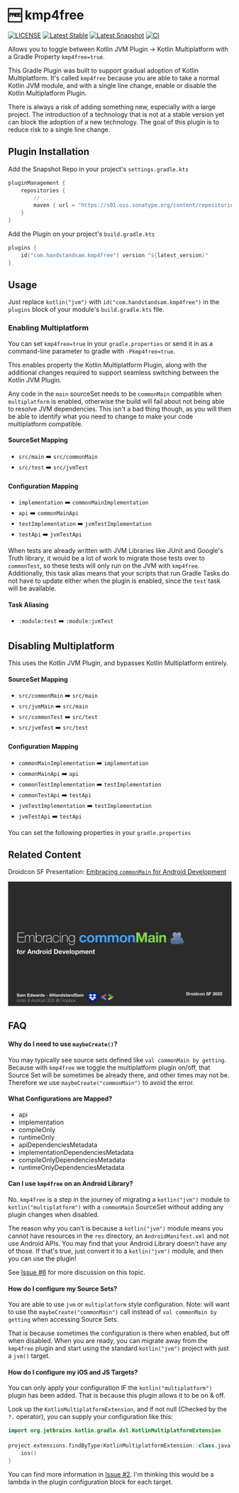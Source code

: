 # 🆓 kmp4free
[![LICENSE](https://img.shields.io/badge/License-Apache%202.0-blue.svg)](https://github.com/handstandsam/kmp4free/blob/main/LICENSE)
[![Latest Stable](https://img.shields.io/badge/dynamic/xml?url=https://repo1.maven.org/maven2/com/handstandsam/kmp4free/kmp4free/maven-metadata.xml&label=Latest%20Stable&color=blue&query=.//versioning/latest)](https://repo1.maven.org/maven2/com/handstandsam/kmp4free/kmp4free)
[![Latest Snapshot](https://img.shields.io/badge/dynamic/xml?url=https://s01.oss.sonatype.org/content/repositories/snapshots/com/handstandsam/kmp4free/kmp4free/maven-metadata.xml&label=Latest%20Snapshot&color=orange&query=.//versioning/latest)](https://s01.oss.sonatype.org/content/repositories/snapshots/com/handstandsam/com.handstandsam.kmp4free.gradle.plugin/)
[![CI](https://github.com/handstandsam/kmp4free/workflows/CI/badge.svg)](https://github.com/handstandsam/kmp4free/actions?query=branch%3Amain)

Allows you to toggle between Kotlin JVM Plugin -> Kotlin Multiplatform with a Gradle Property `kmp4free=true`.

This Gradle Plugin was built to support gradual adoption of Kotlin Multiplatform.  It's called `kmp4free` because you are able to take a normal Kotlin JVM module, and with a single line change, enable or disable the Kotlin Multiplatform Plugin.

There is always a risk of adding something new, especially with a large project. The introduction of a technology that is not at a stable version yet can block the adoption of a new technology.  The goal of this plugin is to reduce risk to a single line change.

## Plugin Installation
Add the Snapshot Repo in your project's `settings.gradle.kts`
```kotlin
pluginManagement {
    repositories {
        // ...
        maven { url = "https://s01.oss.sonatype.org/content/repositories/snapshots/" }
    }
}
```

Add the Plugin on your project's `build.gradle.kts`
```kotlin
plugins {
    id("com.handstandsam.kmp4free") version "${latest_version}"
}
```

## Usage
Just replace `kotlin("jvm")` with `id("com.handstandsam.kmp4free")` in the `plugins` block of your module's `build.gradle.kts` file.

### Enabling Multiplatform
You can set `kmp4free=true` in your `gradle.properties` or send it in as a command-line parameter to gradle with `-Pkmp4free=true`.

This enables property the Kotlin Multiplatform Plugin, along with the additional changes required to support seamless switching between the Kotlin JVM Plugin.

Any code in the `main` sourceSet needs to be `commonMain` compatible when `multiplatform` is enabled, otherwise the build will fail about not being able to resolve JVM dependencies.  This isn't a bad thing though, as you will then be able to identify what you need to change to make your code multiplatform compatible.

#### SourceSet Mapping
* `src/main` ➡️ `src/commonMain`
* `src/test` ➡️ `src/jvmTest`

#### Configuration Mapping
* `implementation` ➡️ `commonMainImplementation`
* `api` ➡️ `commonMainApi`
* `testImplementation` ➡️ `jvmTestImplementation`
* `testApi` ➡️ `jvmTestApi`

When tests are already written with JVM Libraries like JUnit and Google's Truth library, it would be a lot of work to migrate those tests over to `commonTest`, so these tests will only run on the JVM with `kmp4free`.  Additionally, this task alias means that your scripts that run Gradle Tasks do not have to update either when the plugin is enabled, since the `test` task will be available.

#### Task Aliasing
* `:module:test` ➡️ `:module:jvmTest`

## Disabling Multiplatform
This uses the Kotlin JVM Plugin, and bypasses Kotlin Multiplatform entirely.

#### SourceSet Mapping
* `src/commonMain` ➡️ `src/main`
* `src/jvmMain` ➡️ `src/main`
* `src/commonTest` ➡️ `src/test`
* `src/jvmTest` ➡️ `src/test`


#### Configuration Mapping
* `commonMainImplementation` ➡️ `implementation`
* `commonMainApi` ➡️ `api`
* `commonTestImplementation` ➡️ `testImplementation`
* `commonTestApi` ➡️ `testApi`
* `jvmTestImplementation` ➡️ `testImplementation`
* `jvmTestApi` ➡️ `testApi`

You can set the following properties in your `gradle.properties`

## Related Content

Droidcon SF Presentation: [Embracing `commonMain` for Android Development](https://speakerdeck.com/handstandsam/embracing-commonmain-for-android-development-droidcon-sf-2022)

[![](docs/images/embracing_common_main_presentation_cover.png)](https://speakerdeck.com/handstandsam/embracing-commonmain-for-android-development-droidcon-sf-2022)

## FAQ

#### Why do I need to use `maybeCreate()`?
You may typically see source sets defined like `val commonMain by getting`.  Because with `kmp4free` we toggle the multiplatform plugin on/off, that Source Set will be sometimes be already there, and other times may not be. Therefore we use `maybeCreate("commonMain")` to avoid the error.

#### What Configurations are Mapped?
* api
* implementation
* compileOnly
* runtimeOnly
* apiDependenciesMetadata
* implementationDependenciesMetadata
* compileOnlyDependenciesMetadata
* runtimeOnlyDependenciesMetadata

#### Can I use `kmp4free` on an Android Library?

No. `kmp4free` is a step in the journey of migrating a `kotlin("jvm")` module to `kotlin("multiplatform")` with a `commonMain` SourceSet without adding any plugin changes when disabled.

The reason why you can't is because a `kotlin("jvm")` module means you cannot have resources in the `res` directory, an `AndroidManifest.xml` and not use Android APIs.  You may find that your Android Library doesn't have any of those.  If that's true, just convert it to a `kotlin("jvm")` module, and then you can use the plugin!

See [Issue #6](https://github.com/handstandsam/kmp4free/issues/6) for more discussion on this topic.


#### How do I configure my Source Sets?
You are able to use `jvm` or `multiplatform` style configuration.  Note: will want to use the `maybeCreate("commonMain")` call instead of `val commonMain by getting` when accessing Source Sets.

That is because sometimes the configuration is there when enabled, but off when disabled.  When you are ready, you can migrate away from the `kmp4free` plugin and start using the standard `kotlin("jvm")` project with just a `jvm()` target.

#### How do I configure my iOS and JS Targets?

You can only apply your configuration IF the `kotlin("multiplatform")` plugin has been added.  That is because this plugin allows it to be on & off.

Look up the `KotlinMultiplatformExtension`, and if not null (Checked by the `?.` operator), you can supply your configuration like this:
```kotlin
import org.jetbrains.kotlin.gradle.dsl.KotlinMultiplatformExtension

project.extensions.findByType(KotlinMultiplatformExtension::class.java)?.apply {
    ios()
}
```

You can find more information in [Issue #2](https://github.com/handstandsam/kmp4free/issues/2).  I'm thinking this would be a lambda in the plugin configuration block for each target.
